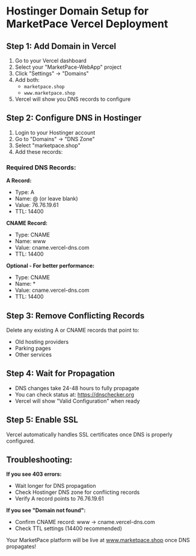 # Hostinger Domain Setup for MarketPace Vercel Deployment

## Step 1: Add Domain in Vercel

1. Go to your Vercel dashboard
2. Select your "MarketPace-WebApp" project
3. Click "Settings" → "Domains"
4. Add both:
   - `marketpace.shop`
   - `www.marketpace.shop`
5. Vercel will show you DNS records to configure

## Step 2: Configure DNS in Hostinger

1. Login to your Hostinger account
2. Go to "Domains" → "DNS Zone"
3. Select "marketpace.shop"
4. Add these records:

### Required DNS Records:

**A Record:**
- Type: A
- Name: @ (or leave blank)
- Value: 76.76.19.61
- TTL: 14400

**CNAME Record:**
- Type: CNAME  
- Name: www
- Value: cname.vercel-dns.com
- TTL: 14400

**Optional - For better performance:**
- Type: CNAME
- Name: *
- Value: cname.vercel-dns.com
- TTL: 14400

## Step 3: Remove Conflicting Records

Delete any existing A or CNAME records that point to:
- Old hosting providers
- Parking pages
- Other services

## Step 4: Wait for Propagation

- DNS changes take 24-48 hours to fully propagate
- You can check status at: https://dnschecker.org
- Vercel will show "Valid Configuration" when ready

## Step 5: Enable SSL

Vercel automatically handles SSL certificates once DNS is properly configured.

## Troubleshooting:

**If you see 403 errors:**
- Wait longer for DNS propagation
- Check Hostinger DNS zone for conflicting records
- Verify A record points to 76.76.19.61

**If you see "Domain not found":**
- Confirm CNAME record: www → cname.vercel-dns.com
- Check TTL settings (14400 recommended)

Your MarketPace platform will be live at www.marketpace.shop once DNS propagates!
